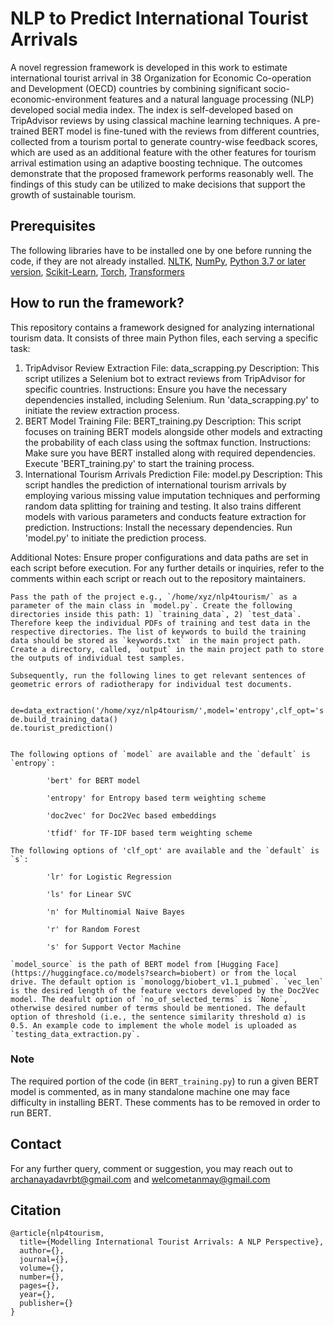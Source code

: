 # NLP to Predict International Tourist Arrivals
A novel regression framework is developed in this work to estimate international tourist arrival in 38 Organization for Economic Co-operation and Development (OECD) countries by combining significant socio-economic-environment features and a natural language processing (NLP) developed social media index. The index is self-developed based on TripAdvisor reviews by using classical machine learning techniques. A pre-trained BERT model is fine-tuned with the reviews from different countries, collected from a tourism portal to generate country-wise feedback scores, which are used as an additional feature with the other features for tourism arrival estimation using an adaptive boosting technique. The outcomes demonstrate that the proposed framework performs reasonably well. The findings of this study can be utilized to make decisions that support the growth of sustainable tourism.

## Prerequisites
The following libraries have to be installed one by one before running the code, if they are not already installed. 
[NLTK](https://www.nltk.org/install.html), [NumPy](https://numpy.org/install/), [Python 3.7 or later version](https://www.python.org/downloads/), [Scikit-Learn](https://scikit-learn.org/0.16/install.html), [Torch](https://pypi.org/project/torch/), [Transformers](https://pypi.org/project/transformers/)

## How to run the framework?
This repository contains a framework designed for analyzing international tourism data. It consists of three main Python files, each serving a specific task:

1. TripAdvisor Review Extraction
        File: data_scrapping.py
        Description: This script utilizes a Selenium bot to extract reviews from TripAdvisor for specific countries.
        Instructions:
                Ensure you have the necessary dependencies installed, including Selenium.
                Run 'data_scrapping.py' to initiate the review extraction process.
2. BERT Model Training
        File: BERT_training.py
        Description: This script focuses on training BERT models alongside other models and extracting the probability of each class using the softmax function.
        Instructions:
                Make sure you have BERT installed along with required dependencies.
                Execute 'BERT_training.py' to start the training process.
3. International Tourism Arrivals Prediction
        File: model.py
        Description: This script handles the prediction of international tourism arrivals by employing various missing value imputation techniques and performing                 random data splitting for training and testing. It also trains different models with various parameters and conducts feature extraction for                         prediction.
        Instructions:
                Install the necessary dependencies.
                Run 'model.py' to initiate the prediction process.
   
Additional Notes:
Ensure proper configurations and data paths are set in each script before execution.
For any further details or inquiries, refer to the comments within each script or reach out to the repository maintainers.
```
Pass the path of the project e.g., `/home/xyz/nlp4tourism/` as a parameter of the main class in `model.py`. Create the following directories inside this path: 1) `training_data`, 2) `test_data`. Therefore keep the individual PDFs of training and test data in the respective directories. The list of keywords to build the training data should be stored as `keywords.txt` in the main project path. Create a directory, called, `output` in the main project path to store the outputs of individual test samples. 

Subsequently, run the following lines to get relevant sentences of geometric errors of radiotherapy for individual test documents. 


de=data_extraction('/home/xyz/nlp4tourism/',model='entropy',clf_opt='s',no_of_selected_terms=1500,threshold=0.5)  
de.build_training_data()       
de.tourist_prediction()


The following options of `model` are available and the `default` is `entropy`: 

        'bert' for BERT model

        'entropy' for Entropy based term weighting scheme

        'doc2vec' for Doc2Vec based embeddings 

        'tfidf' for TF-IDF based term weighting scheme 

The following options of 'clf_opt' are available and the `default` is `s`: 

        'lr' for Logistic Regression 

        'ls' for Linear SVC

        'n' for Multinomial Naive Bayes

        'r' for Random Forest

        's' for Support Vector Machine 

`model_source` is the path of BERT model from [Hugging Face](https://huggingface.co/models?search=biobert) or from the local drive. The default option is `monologg/biobert_v1.1_pubmed`. `vec_len` is the desired length of the feature vectors developed by the Doc2Vec model. The deafult option of `no_of_selected_terms` is `None`, otherwise desired number of terms should be mentioned. The default option of threshold (i.e., the sentence similarity threshold α) is 0.5. An example code to implement the whole model is uploaded as `testing_data_extraction.py`. 
```
### Note
The required portion of the code (in `BERT_training.py`) to run a given BERT model is commented, as in many standalone machine one may face difficulty in installing BERT. These comments has to be removed in order to run BERT. 

## Contact

For any further query, comment or suggestion, you may reach out to archanayadavrbt@gmail.com and welcometanmay@gmail.com

## Citation
```
@article{nlp4tourism,
  title={Modelling International Tourist Arrivals: A NLP Perspective},
  author={},
  journal={},
  volume={},
  number={},
  pages={},
  year={},
  publisher={}
}
